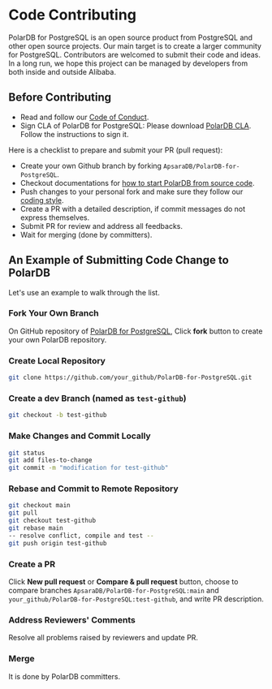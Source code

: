 # Code Contributing

PolarDB for PostgreSQL is an open source product from PostgreSQL and other open source projects. Our main target is to create a larger community for PostgreSQL. Contributors are welcomed to submit their code and ideas. In a long run, we hope this project can be managed by developers from both inside and outside Alibaba.

## Before Contributing

- Read and follow our [Code of Conduct](./code-of-conduct.md).
- Sign CLA of PolarDB for PostgreSQL:
  Please download [PolarDB CLA](https://gist.github.com/alibaba-oss/151a13b0a72e44ba471119c7eb737d74). Follow the instructions to sign it.

Here is a checklist to prepare and submit your PR (pull request):

- Create your own Github branch by forking `ApsaraDB/PolarDB-for-PostgreSQL`.
- Checkout documentations for [how to start PolarDB from source code](../guide/).
- Push changes to your personal fork and make sure they follow our [coding style](./coding-style.md).
- Create a PR with a detailed description, if commit messages do not express themselves.
- Submit PR for review and address all feedbacks.
- Wait for merging (done by committers).

## An Example of Submitting Code Change to PolarDB

Let's use an example to walk through the list.

### Fork Your Own Branch

On GitHub repository of [PolarDB for PostgreSQL](https://github.com/ApsaraDB/PolarDB-for-PostgreSQL), Click **fork** button to create your own PolarDB repository.

### Create Local Repository

```bash
git clone https://github.com/your_github/PolarDB-for-PostgreSQL.git
```

### Create a dev Branch (named as `test-github`)

```bash
git checkout -b test-github
```

### Make Changes and Commit Locally

```bash
git status
git add files-to-change
git commit -m "modification for test-github"
```

### Rebase and Commit to Remote Repository

```bash
git checkout main
git pull
git checkout test-github
git rebase main
-- resolve conflict, compile and test --
git push origin test-github
```

### Create a PR

Click **New pull request** or **Compare & pull request** button, choose to compare branches `ApsaraDB/PolarDB-for-PostgreSQL:main` and `your_github/PolarDB-for-PostgreSQL:test-github`, and write PR description.

### Address Reviewers' Comments

Resolve all problems raised by reviewers and update PR.

### Merge

It is done by PolarDB committers.
